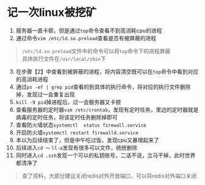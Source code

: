 # 记一次linux被挖矿
1. 服务器一直卡顿，但是通过`top`命令查看不到高消耗cpu的进程
2. 通过命令`vim /etc/ld.so.preload`查看是否有被屏蔽的进程
> `/etc/ld.so.preload`文件中的命令可以将`top`命令下的进程屏蔽   
> 具体执行文件在`/usr/local/sbin`下
3. 在步骤【2】中查看到被屏蔽的进程，将内容清空既可以在`top`命令中看到对应的高消耗进程
4. 通过`ps -ef | grep pid`查看的到具体的执行命令，将对应的执行文件删除掉，发现过一会重复出现
5. `kill -9 pid`掉进程后，过一会服务器又卡顿
6. 查看服务器的定时器`vim /etc/crontab`，发现有定时任务，里边的定时器就是病毒的定时任务，将该定时任务删除掉即可
7. 查看防火墙状态`systemctl  status firewall.service`
8. 开启防火墙`systemctl restart firewalld.service`
9. 本以为后续结束了，但是中午吃过饭，发现cpu又暴增起来了
10. 后续进入`cd ～` `ll-a`发现有很多可以文件，统统删除
11. 同时进入`cd .ssh`发现一个可以的私钥账号，二话不说，立马干掉，此时世界都清净了
> 查了资料，大部分建议关闭redis对外开放端口，可以将redis对外端口关闭
